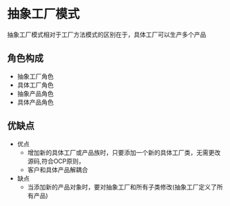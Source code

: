# 抽象工厂模式
抽象工厂模式相对于工厂方法模式的区别在于，具体工厂可以生产多个产品

## 角色构成
- 抽象工厂角色
- 具体工厂角色
- 抽象产品角色
- 具体产品角色

## 优缺点
- 优点
  - 增加新的具体工厂或产品族时，只要添加一个新的具体工厂类，无需更改源码,符合OCP原则，
  - 客户和具体产品解耦合
- 缺点
  - 当添加新的产品对象时，要对抽象工厂和所有子类修改(抽象工厂定义了所有产品)